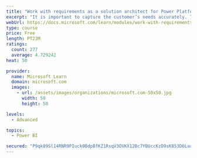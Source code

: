 ```yaml
---
title: "Work with requirements as a solution architect for Power Platform and Dynamics 365"
excerpt: "It is important to capture the customer’s needs accurately. This module explains how to capture requirements and identify functional and non-functional items."
webUrl: https://docs.microsoft.com/learn/modules/work-with-requirements/
type: course
price: Free
length: PT23M
ratings:
  count: 277
  average: 4.729242
heat: 50

provider:
  name: Microsoft Learn
  domain: microsoft.com
  images:
    - url: /assets/images/organizations/microsoft.com-50x50.jpg
      width: 50
      height: 50

levels:
  - Advanced

topics:
  - Power BI

secured: "P9qk89Sl14RNR9PIuck0BdpBfKZ1RsqV3OVKX12Bc7YBUccKzD9sK853D6LaaRbLbgrRtWsOtE+lzw+cKaC7qJrXCeIHLDqi1Py+NOJbtPp2qWLoWgzjWbrVNJqHiNYNN1gu84e22iAVXFYk7w77Nqmsx7CNMOYcrP2FnoxrAHkitQXJ7mQDoEtAMZDfN82x7YQG9YwamOOLjpOEl6EqbBmiQCNjdcP4ixHoABywKHGc6Ok8ioGTOTncFeq9VS0tlVZ5XECfm9q6z1FsrcEgI5XpNtHNHcJWtm5C4XflUvbhuZhX+zzLSHfiFRU/85+nSnG9/3rDiXQrrvnm1NxLAvHyh7wSgKnw+Pa3dT5c6TnxMKlMet56yCDYvrUVQnCrSk/I+BShT9mLWZmPJMM35TEvNSVFIu8qgk4Zz8X2/B8=;rPc872AsKze7mFGORMqScA=="
---
```


